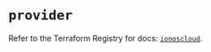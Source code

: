 # `provider`

Refer to the Terraform Registry for docs: [`ionoscloud`](https://registry.terraform.io/providers/ionos-cloud/ionoscloud/6.7.13/docs).
